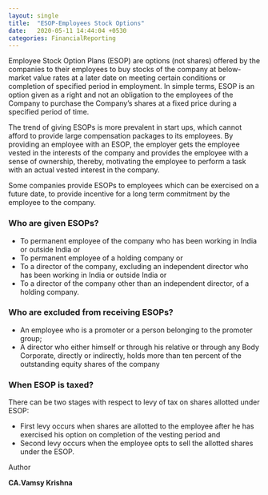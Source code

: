 ```yaml
---
layout: single
title:  "ESOP-Employees Stock Options"
date:   2020-05-11 14:44:04 +0530
categories: FinancialReporting
---
```


Employee Stock Option Plans (ESOP) are options (not shares) offered by the companies to their employees to buy stocks of the company at below-market value rates at a later date on meeting certain conditions or completion of specified period in employment.
In simple terms, ESOP is an option given as a right and not an obligation to the employees of the Company to purchase the Company’s shares at a fixed price during a specified period of time.

The trend of giving ESOPs is more prevalent in start ups, which cannot afford to provide large compensation packages to its employees. By providing an employee with an ESOP, the employer gets the employee vested in the interests of the company and provides the employee with a sense of ownership, thereby, motivating the employee to perform a task with an actual vested interest in the company. 
 
Some companies provide ESOPs to employees which can be exercised on a future date, to provide incentive for a long term commitment by the employee to the company.

### Who are given ESOPs?

* To permanent employee of the company who has been working in India or outside India or 
* To permanent employee of a holding company or 
* To a director of the company, excluding an independent director who has been working in India or outside India or 
* To a director of the company other than an independent director, of a holding company.

### Who are excluded from receiving ESOPs?

* An employee who is a promoter or a person belonging to the promoter group;
* A director who either himself or through his relative or through any Body Corporate, directly or indirectly, holds more than ten percent of the outstanding equity shares of the company

### When ESOP is taxed?

There can be two stages with respect to levy of tax on shares allotted under ESOP:

* First levy occurs when shares are allotted to the employee after he has exercised his option on completion of the vesting period and
* Second levy occurs when the employee opts to sell the allotted shares under the ESOP.


Author

**CA.Vamsy Krishna**
